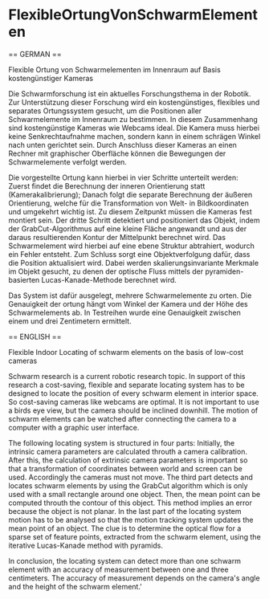 FlexibleOrtungVonSchwarmElementen
=================================

== GERMAN ==

Flexible Ortung von Schwarmelementen im Innenraum auf Basis kostengünstiger Kameras

Die Schwarmforschung ist ein aktuelles Forschungsthema in der Robotik.
Zur Unterstützung dieser Forschung wird ein kostengünstiges, flexibles und
separates
Ortungssystem gesucht,
um die Positionen aller Schwarmelemente im Innenraum zu bestimmen.
In diesem Zusammenhang sind kostengünstige Kameras wie Webcams ideal.
Die Kamera muss hierbei keine Senkrechtaufnahme machen, sondern kann in einem
schrägen Winkel nach unten gerichtet sein. Durch Anschluss dieser Kameras an
einen Rechner
mit graphischer Oberfläche können die Bewegungen der Schwarmelemente verfolgt
werden.

Die vorgestellte Ortung kann hierbei in vier Schritte unterteilt werden:
Zuerst findet die Berechnung der inneren Orientierung statt
(Kamerakalibrierung); 
Danach folgt die separate Berechnung der äußeren Orientierung,
welche für die Transformation von Welt- in Bildkoordinaten und umgekehrt
wichtig ist.
Zu diesem Zeitpunkt müssen die Kameras fest montiert sein.
Der dritte Schritt detektiert und positioniert das Objekt, 
indem der GrabCut-Algorithmus auf eine kleine Fläche angewandt 
und aus der daraus resultierenden Kontur der Mittelpunkt berechnet wird.
Das Schwarmelement wird hierbei auf eine ebene Struktur abtrahiert, 
wodurch ein Fehler entsteht.
Zum Schluss sorgt eine Objektverfolgung dafür, dass die Position aktualisiert
wird.
Dabei werden skalierungsinvariante Merkmale im Objekt gesucht, zu denen
der optische Fluss mittels der pyramiden-basierten Lucas-Kanade-Methode 
berechnet wird.

Das System ist dafür ausgelegt, mehrere Schwarmelemente zu orten. Die
Genauigkeit
der ortung hängt vom Winkel der Kamera und der Höhe des Schwarmelements ab. 
In Testreihen wurde eine Genauigkeit zwischen einem und drei Zentimetern
ermittelt.

== ENGLISH ==

Flexible Indoor Locating of schwarm elements on the basis of low-cost cameras

Schwarm research is a current robotic research topic.
In support of this research a cost-saving, flexible and separate locating
system
has to be designed to locate the position of every schwarm element in interior
space.
So cost-saving cameras like webcams are optimal. 
It is not important to use a birds eye view, but the camera should be inclined
downhill.
The motion of schwarm elements can be watched 
after connecting the camera to a computer with a graphic user interface.

The following locating system is structured in four parts:
Initially, the intrinsic camera parameters are calculated throuth a camera
calibration.
After this, the calculation of extrinsic camera parameters is important 
so that a transformation of coordinates between world and screen can be used.
Accordingly the cameras must not move.
The third part detects and locates schwarm elements by using the GrabCut
algorithm
which is only used with a small rectangle around one object. 
Then, the mean point can be computed throuth the contour of this object.
This method implies an error because the object is not planar.
In the last part of the locating system motion has to be analysed 
so that the motion tracking system updates the mean point of an object.
The clue is to determine the optical flow for a sparse set of feature points,
extracted from the schwarm element, using the iterative Lucas-Kanade method
with pyramids.

In conclusion, the locating system can detect more than one schwarm element 
with an accuracy of measurement between one and three centimeters.
The accuracy of measurement depends on the camera's angle and 
the height of the schwarm element.'
